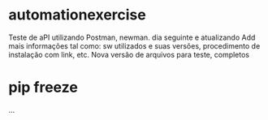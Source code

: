 # automationexercise
Teste de aPI utilizando Postman, newman.
dia seguinte e atualizando
Add mais informações tal como: sw utilizados e suas versões, procedimento de instalação com link, etc.
Nova versão de arquivos para teste, completos

# pip freeze
...
